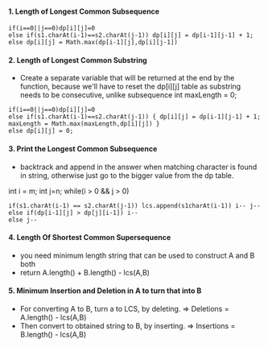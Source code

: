 #### 1. Length of Longest Common Subsequence

```
if(i==0||j==0)dp[i][j]=0
else if(s1.charAt(i-1)==s2.charAt(j-1)) dp[i][j] = dp[i-1][j-1] + 1;
else dp[i][j] = Math.max(dp[i-1][j],dp[i][j-1])
```

#### 2. Length of Longest Common Substring

- Create a separate variable that will be returned at the end by the function, because we'll have to reset the dp[i][j] table as substring needs to be consecutive, unlike subsequence
int maxLength = 0;

```
if(i==0||j==0)dp[i][j]=0
else if(s1.charAt(i-1)==s2.charAt(j-1)) { dp[i][j] = dp[i-1][j-1] + 1; maxLength = Math.max(maxLength,dp[i][j]) }
else dp[i][j] = 0;
```

#### 3. Print the Longest Common Subsequence

- backtrack and append in the answer when matching character is found in string, otherwise just go to the bigger value from the dp table.

int i = m; int j=n; 
while(i > 0 && j > 0)
```
if(s1.charAt(i-1) == s2.charAt(j-1)) lcs.append(s1charAt(i-1)) i-- j--
else if(dp[i-1][j] > dp[j][i-1]) i--
else j--
```

#### 4. Length Of Shortest Common Supersequence

- you need minimum length string that can be used to construct A and B both
- return A.length() + B.length() - lcs(A,B)

#### 5. Minimum Insertion and Deletion in A to turn that into B
- For converting A to B, turn a to LCS, by deleting. => Deletions = A.length() - lcs(A,B)
- Then convert to obtained string to B, by inserting. => Insertions = B.length() - lcs(A,B)


  
